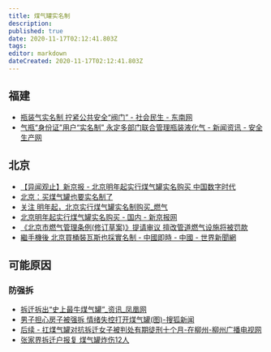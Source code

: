 ```yaml
---
title: 煤气罐实名制
description: 
published: true
date: 2020-11-17T02:12:41.803Z
tags: 
editor: markdown
dateCreated: 2020-11-17T02:12:41.803Z
---
```


福建
----

+ [瓶装气实名制 拧紧公共安全“阀门” - 社会民生 - 东南网](https://web.archive.org/web/20201114094800/http://fjnews.fjsen.com/2017-05/22/content_19558309_all.htm)
+ [气瓶“身份证”用户“实名制” 永定多部门联合管理瓶装液化气 - 新闻资讯 - 安全生产网](https://web.archive.org/web/20201114095956/http://www.fjsen.com/zhuanti/2017-05/20/content_19554139.htm)

北京
----

+ [【异闻观止】新京报 - 北京明年起实行煤气罐实名购买 中国数字时代](https://web.archive.org/web/20201003141252/https://chinadigitaltimes.net/chinese/2020/09/【异闻观止】新京报｜北京明年起实行煤气罐实名/)
+ [北京：买煤气罐也要实名制了](https://web.archive.org/web/20201003021458if_/https://xw.qq.com/cmsid/20200928A0IGKZ00)
+ [关注 明年起，北京实行煤气罐实名制购买_燃气](https://web.archive.org/web/20201003084140/https://www.sohu.com/a/421471952_120209831)
+ [北京明年起实行煤气罐实名购买 - 国内 - 新京报网](https://web.archive.org/web/20200928104313/http://www.bjnews.com.cn/news/2020/09/25/772763.html)
+ [《北京市燃气管理条例(修订草案)》提请审议 擅改管道燃气设施将被罚款](https://archive.is/zf1oQ "http://www.bjrd.gov.cn/zt/cwhzt1523/mtjc/202007/t20200728_206693.html")
+ [繼手機後 北京買桶裝瓦斯也採實名制 - 中國即時 - 中國 - 世界新聞網](https://web.archive.org/web/20201114094649/https://www.worldjournal.com/wj/story/121474/4890122)

可能原因
--------

### 防强拆

+ [拆迁拆出“史上最牛煤气罐”_资讯_凤凰网](https://web.archive.org/web/20081212031556/http://news.ifeng.com/society/5/200811/1107_2579_867689.shtml)
+ [男子担心房子被强拆 情绪失控打开煤气罐(图)-搜狐新闻](https://web.archive.org/web/20201114101124/http://news.sohu.com/20100522/n272270264.shtml)
+ [后续 - 扛煤气罐对抗拆迁女子被判处有期徒刑十个月-在柳州-柳州广播电视网](https://web.archive.org/web/20201114100229/http://www.lzgd.com.cn/news/inliuzhou_view.ashx?id=56273)
+ [张家界拆迁户报复 煤气罐炸伤12人](https://web.archive.org/web/20201115031049/https://www.rfa.org/mandarin/yataibaodao/zhangjiajie-07022008113635.html)

<!-- [中共内外交困之际 北京明年实名购煤气罐 - 真实新闻与评论 钧天](https://web.archive.org/web/20201004143330/https://5455.org/finance/279457.html) -->

